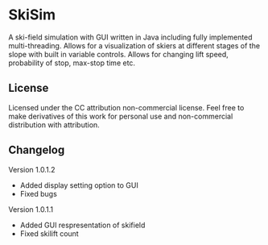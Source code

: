# SkiSim
A ski-field simulation with GUI written in Java including fully implemented multi-threading. Allows for a visualization of skiers at different stages of the slope with built in variable controls. Allows for changing lift speed, probability of stop, max-stop time etc.

## License
Licensed under the CC attribution non-commercial license. Feel free to make derivatives of this work for personal use and non-commercial distribution with attribution.

## Changelog
Version 1.0.1.2

- Added display setting option to GUI
- Fixed bugs

Version 1.0.1.1
- Added GUI respresentation of skifield
- Fixed skilift count

